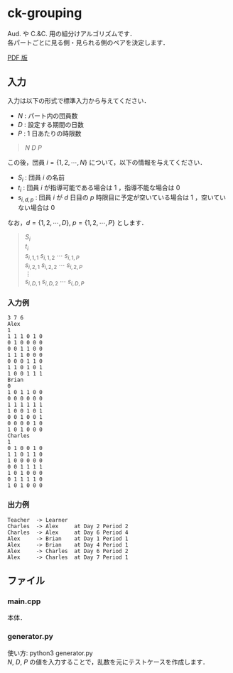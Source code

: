 # ck-grouping

Aud. や C.&C. 用の組分けアルゴリズムです．  
各パートごとに見る側・見られる側のペアを決定します．

[PDF 版](https://github.com/nozomu-y/ck-grouping/blob/master/README.pdf)

## 入力

入力は以下の形式で標準入力から与えてください．

- $N$ : パート内の団員数
- $D$ : 設定する期間の日数
- $P$ : 1 日あたりの時限数

> $N$ $D$ $P$

この後，団員 $i=\{1,2,\cdots,N\}$ について，以下の情報を与えてください．

- $S_i$ : 団員 $i$ の名前
- $t_i$ : 団員 $i$ が指導可能である場合は $1$ ，指導不能な場合は $0$
- $s_{i,d,p}$ : 団員 $i$ が $d$ 日目の $p$ 時限目に予定が空いている場合は $1$ ，空いていない場合は $0$

なお，$d=\{1,2,\cdots,D\},\ p=\{1,2,\cdots,P\}$ とします．

> $S_i$  
> $t_i$  
> $s_{i,1,1}$ $s_{i,1,2}$ $\cdots$ $s_{i,1,P}$  
> $s_{i,2,1}$ $s_{i,2,2}$ $\cdots$ $s_{i,2,P}$  
> $\vdots$  
> $s_{i,D,1}$ $s_{i,D,2}$ $\cdots$ $s_{i,D,P}$

### 入力例

```
3 7 6
Alex
1
1 1 1 0 1 0
0 1 0 0 0 0
0 0 1 1 0 0
1 1 1 0 0 0
0 0 0 1 1 0
1 1 0 1 0 1
1 0 0 1 1 1
Brian
0
1 0 1 1 0 0
0 0 0 0 0 0
1 1 1 1 1 1
1 0 0 1 0 1
0 0 1 0 0 1
0 0 0 0 1 0
1 0 1 0 0 0
Charles
1
0 1 0 0 1 0
1 1 0 1 1 0
1 0 0 0 0 0
0 0 1 1 1 1
1 0 1 0 0 0
0 1 1 1 1 0
1 0 1 0 0 0
```

### 出力例

```
Teacher  -> Learner
Charles  -> Alex     at Day 2 Period 2
Charles  -> Alex     at Day 6 Period 4
Alex     -> Brian    at Day 1 Period 1
Alex     -> Brian    at Day 4 Period 1
Alex     -> Charles  at Day 6 Period 2
Alex     -> Charles  at Day 7 Period 1
```

## ファイル

### main.cpp

本体．

### generator.py

使い方: python3 generator.py  
$N$, $D$, $P$ の値を入力することで，乱数を元にテストケースを作成します．
